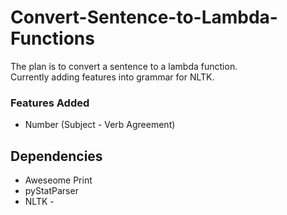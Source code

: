 # Convert-Sentence-to-Lambda-Functions
The plan is to convert a sentence to a lambda function.
<br>Currently adding features into grammar for NLTK.
    
### Features Added
 - Number (Subject - Verb Agreement)

## Dependencies
 - Aweseome Print
 - pyStatParser
 - NLTK -

